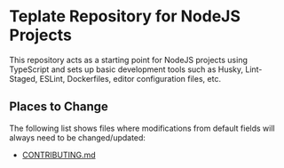 # Teplate Repository for NodeJS Projects

This repository acts as a starting point for NodeJS projects using TypeScript and sets up basic development tools such as Husky, Lint-Staged, ESLint, Dockerfiles, editor configuration files, etc.

## Places to Change

The following list shows files where modifications from default fields will always need to be changed/updated:

- [CONTRIBUTING.md](.github/CONTRIBUTING.md)
